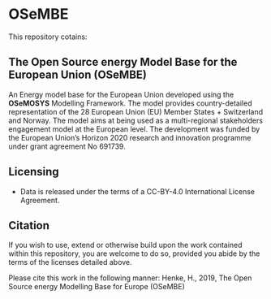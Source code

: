 # OSeMBE
This repository cotains:

## The Open Source energy Model Base for the European Union (OSeMBE)

An Energy model base for the European Union developed using the **OSeMOSYS** Modelling Framework.
The model provides country-detailed representation of the 28 European Union (EU) Member States + Switzerland and Norway. The model aims at being used as a multi-regional stakeholders engagement model at the European level.
The development was funded by the European Union’s Horizon 2020 research and innovation programme under grant agreement No 691739.

## Licensing
- Data is released under the terms of a CC-BY-4.0 International License Agreement.

## Citation

If you wish to use, extend or otherwise build upon the work contained within this repository, you are
welcome to do so, provided you abide by the terms of the licenses detailed above.

Please cite this work in the following manner:
    Henke, H., 2019,
    The Open Source energy Modelling Base for Europe (OSeMBE)
